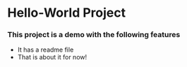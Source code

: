 # Hello-World Project
### This project is a demo with the following features
 - It has a readme file
 - That is about it for now!
